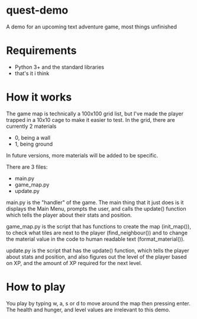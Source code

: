 # quest-demo
A demo for an upcoming text adventure game, most things unfinished

# Requirements

- Python 3+ and the standard libraries
- that's it i think

# How it works

The game map is technically a 100x100 grid list, but I've made the player trapped in a 10x10 cage to make it easier to test.
In the grid, there are currently 2 materials
- 0, being a wall
- 1, being ground

In future versions, more materials will be added to be specific.

There are 3 files:
- main.py
- game_map.py
- update.py

main.py is the "handler" of the game. The main thing that it just does is it displays the Main Menu, prompts the user, and calls the update() function which tells the player about their stats and position.

game_map.py is the script that has functions to create the map (init_map()), to check what tiles are next to the player (find_neighbour()) and to change the material value in the code to human readable text (format_material()).

update.py is the script that has the update() function, which tells the player about stats and position, and also figures out the level of the player based on XP, and the amount of XP required for the next level.

# How to play

You play by typing w, a, s or d to move around the map then pressing enter. The health and hunger, and level values are irrelevant to this demo.
